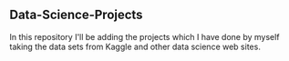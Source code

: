 ## Data-Science-Projects ##       
In this repository I'll be adding the projects which I have done by myself taking the data sets from Kaggle and other data science web sites.   
